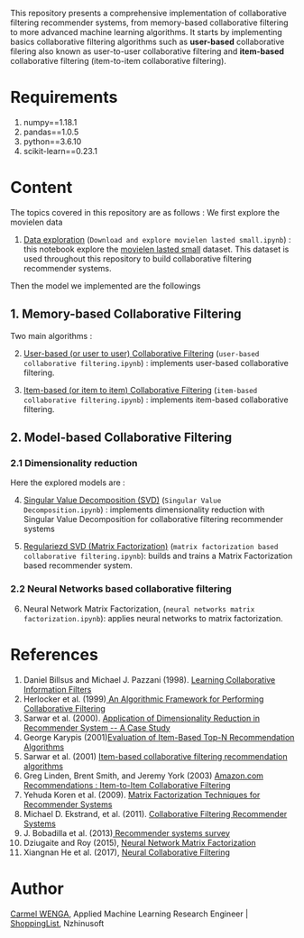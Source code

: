 This repository presents a comprehensive implementation of collaborative filtering recommender systems, from memory-based collaborative filtering to more advanced machine learning algorithms. It starts by implementing basics collaborative filtering algorithms such as <b>user-based</b> collaborative filering also known as user-to-user collaborative filtering and <b>item-based</b> collaborative filtering (item-to-item collaborative filtering).

# Requirements

1. numpy==1.18.1
2. pandas==1.0.5
3. python==3.6.10
4. scikit-learn==0.23.1

# Content

The topics covered in this repository are as follows : We first explore the movielen data

1. [Data exploration](https://github.com/nzhinusoftcm/review-on-collaborative-filtering/blob/master/1.%20Download%20and%20explore%20movielen%20lasted%20small.ipynb) (```Download and explore movielen lasted small.ipynb```) : this notebook explore the <a href="https://grouplens.org/datasets/movielens/">movielen lasted small</a> dataset. This dataset is used throughout this repository to build collaborative filtering recommender systems.

Then the model we implemented are the followings

## 1. Memory-based Collaborative Filtering

Two main algorithms :

2. [User-based (or user to user) Collaborative Filtering](https://github.com/nzhinusoftcm/review-on-collaborative-filtering/blob/master/2.%20user-based%20collaborative%20filtering.ipynb) (```user-based collaborative filtering.ipynb```) : implements user-based collaborative filtering.

3. [Item-based (or item to item) Collaborative Filtering](https://github.com/nzhinusoftcm/review-on-collaborative-filtering/blob/master/3.%20item-based%20collaborative%20filtering.ipynb) (```item-based collaborative filtering.ipynb```) : implements item-based collaborative filtering.

## 2. Model-based Collaborative Filtering

### 2.1 Dimensionality reduction

Here the explored models are :

4. [Singular Value Decomposition (SVD)](https://github.com/nzhinusoftcm/review-on-collaborative-filtering/blob/master/4.%20Singular%20Value%20Decomposition.ipynb) (```Singular Value Decomposition.ipynb```) : implements dimensionality reduction with Singular Value Decomposition for collaborative filtering recommender systems

5. [Regulariezd SVD (Matrix Factorization)](https://github.com/nzhinusoftcm/review-on-collaborative-filtering/blob/master/5.%20matrix%20factorization%20based%20collaborative%20filtering.ipynb) (```matrix factorization based collaborative filtering.ipynb```): builds and trains a Matrix Factorization based recommender system.

### 2.2 Neural Networks based collaborative filtering

6. Neural Network Matrix Factorization, (```neural networks matrix factorization.ipynb```): applies neural networks to matrix factorization.


# References

1. Daniel Billsus  and  Michael J. Pazzani (1998). [Learning Collaborative Information Filters](https://www.ics.uci.edu/~pazzani/Publications/MLC98.pdf)
2. Herlocker et al. (1999)<a href="https://dl.acm.org/doi/10.1145/3130348.3130372"> An Algorithmic Framework for Performing Collaborative Filtering</a>
3. Sarwar et al. (2000). [Application of Dimensionality Reduction in Recommender System -- A Case Study](http://files.grouplens.org/papers/webKDD00.pdf)
4. George Karypis (2001)<a href="https://citeseerx.ist.psu.edu/viewdoc/download?doi=10.1.1.554.1671&rep=rep1&type=pdf">Evaluation of Item-Based Top-N Recommendation Algorithms</a>
5. Sarwar et al. (2001) <a href="https://dl.acm.org/doi/10.1145/371920.372071"> Item-based collaborative filtering recommendation algorithms</a>
6. Greg Linden, Brent Smith, and Jeremy York (2003) <a href="https://www.cs.umd.edu/~samir/498/Amazon-Recommendations.pdf">Amazon.com Recommendations : Item-to-Item Collaborative Filtering</a>
7. Yehuda Koren et al. (2009). <a href='https://ieeexplore.ieee.org/document/5197422'>Matrix Factorization Techniques for Recommender Systems</a>
8. Michael D. Ekstrand, et al. (2011). <a href="https://dl.acm.org/doi/10.1561/1100000009"> Collaborative Filtering Recommender Systems</a>
9. J. Bobadilla et al. (2013)<a href="https://romisatriawahono.net/lecture/rm/survey/information%20retrieval/Bobadilla%20-%20Recommender%20Systems%20-%202013.pdf"> Recommender systems survey</a>
10. Dziugaite and Roy (2015), [Neural Network Matrix Factorization](https://arxiv.org/abs/1511.06443)
11. Xiangnan He et al. (2017), [Neural Collaborative Filtering](https://arxiv.org/abs/1708.05031)


# Author

[Carmel WENGA](https://www.linkedin.com/in/carmel-wenga-871876178/), Applied Machine Learning Research Engineer | [ShoppingList](https://shoppinglist.cm), Nzhinusoft
